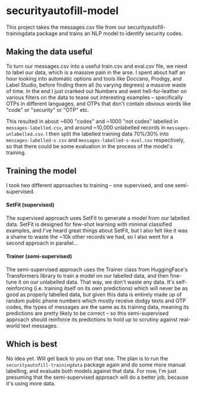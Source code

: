 # securityautofill-model

This project takes the messages.csv file from our securityautofill-trainingdata package and trains an NLP model to identify security codes.

## Making the data useful

To turn our messages.csv into a useful train.csv and eval.csv file, we need to label our data, which is a massive pain in the arse.
I spent about half an hour looking into automatic options and tools like Doccano, Prodigy, and Label Studio, before finding them all (to varying degrees) a massive waste of time. In the end I just cranked out Numbers and went hell-for-leather on various filters on the data to tease out interesting examples – specifically OTPs in different languages, and OTPs that don't contain obvious words like "code" or "security" or "OTP" etc.

This resulted in about ~600 "codes" and ~1000 "not codes" labelled in `messages-labelled.csv`, and around ~10,000 unlabelled records in `messages-unlabelled.csv`.
I then split the labelled training data 70%/30% into `messages-labelled-s.csv` and `messages-labelled-s-eval.csv` respectively, so that there could be some evaluation in the process of the model's training.

## Training the model

I took two different approaches to training – one supervised, and one semi-supervised.

#### SetFit (supervised)

The supervised approach uses SetFit to generate a model from our labelled data.
SetFit is designed for few-shot learning with minimal classified examples, and I've heard great things about SetFit, but I also felt like it was a shame to waste the ~10k other records we had, so I also went for a second approach in parallel...

#### Trainer (semi-supervised)

The semi-supervised approach uses the Trainer class from HuggingFace's Transformers library to train a model on our labelled data, and then fine-tune it on our unlabelled data.
That way, we don't waste any data. It's self-reinforcing (i.e. training itself on its own predictions) which will never be as good as properly labelled data, but given this data is entirely made up of random public phone numbers which mostly receive dodgy texts and OTP codes, the types of messages are the same as its training data, meaning its predictions are pretty likely to be correct – so this semi-supervised approach should reinforce its predictions to hold up to scrutiny against real-world text messages.

## Which is best

No idea yet. Will get back to you on that one.
The plan is to run the `securityautofill-trainingdata` package again and do some more manual labelling, and evaluate both models against that data.
For now, I'm just presuming that the semi-supervised approach will do a better job, because it's using more data.
